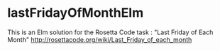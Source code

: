 # lastFridayOfMonthElm

This is an Elm solution for the Rosetta Code task : "Last Friday of Each Month"
http://rosettacode.org/wiki/Last_Friday_of_each_month

